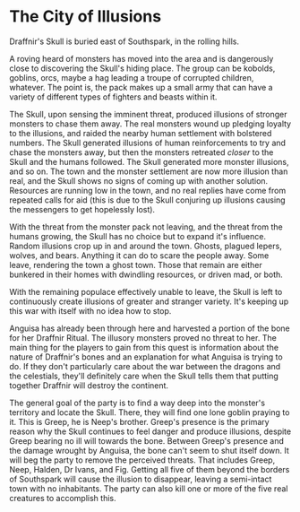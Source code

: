 # The City of Illusions
Draffnir's Skull is buried east of Southspark, in the rolling hills.

A roving heard of monsters has moved into the area and is dangerously close to discovering the Skull's hiding place. The group can be kobolds, goblins, orcs, maybe a hag leading a troupe of corrupted children, whatever. The point is, the pack makes up a small army that can have a variety of different types of fighters and beasts within it.

The Skull, upon sensing the imminent threat, produced illusions of stronger monsters to chase them away. The real monsters wound up pledging loyalty to the illusions, and raided the nearby human settlement with bolstered numbers. The Skull generated illusions of human reinforcements to try and chase the monsters away, but then the monsters retreated *closer* to the Skull and the humans followed. The Skull generated more monster illusions, and so on. The town and the monster settlement are now more illusion than real, and the Skull shows no signs of coming up with another solution. Resources are running low in the town, and no real replies have come from repeated calls for aid (this is due to the Skull conjuring up illusions causing the messengers to get hopelessly lost).

With the threat from the monster pack not leaving, and the threat from the humans growing, the Skull has no choice but to expand it's influence. Random illusions crop up in and around the town. Ghosts, plagued lepers, wolves, and bears. Anything it can do to scare the people away. Some leave, rendering the town a ghost town. Those that remain are either bunkered in their homes with dwindling resources, or driven mad, or both.

With the remaining populace effectively unable to leave, the Skull is left to continuously create illusions of greater and stranger variety. It's keeping up this war with itself with no idea how to stop.

Anguisa has already been through here and harvested a portion of the bone for her Draffnir Ritual. The illusory monsters proved no threat to her. The main thing for the players to gain from this quest is information about the nature of Draffnir's bones and an explanation for what Anguisa is trying to do. If they don't particularly care about the war between the dragons and the celestials, they'll definitely care when the Skull tells them that putting together Draffnir will destroy the continent.

The general goal of the party is to find a way deep into the monster's territory and locate the Skull. There, they will find one lone goblin praying to it. This is Greep, he is Neep's brother. Greep's presence is the primary reason why the Skull continues to feel danger and produce illusions, despite Greep bearing no ill will towards the bone. Between Greep's presence and the damage wrought by Anguisa, the bone can't seem to shut itself down. It will beg the party to remove the perceived threats. That includes Greep, Neep, Halden, Dr Ivans, and Fig. Getting all five of them beyond the borders of Southspark will cause the illusion to disappear, leaving a semi-intact town with no inhabitants. The party can also kill one or more of the five real creatures to accomplish this.
